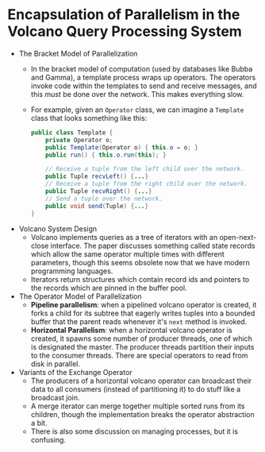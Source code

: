 # Encapsulation of Parallelism in the Volcano Query Processing System
- The Bracket Model of Parallelization
    - In the bracket model of computation (used by databases like Bubba and
      Gamma), a template process wraps up operators. The operators invoke code
      within the templates to send and receive messages, and this _must_ be
      done over the network. This makes everything slow.
    - For example, given an `Operator` class, we can imagine a `Template` class
      that looks something like this:

      ```java
      public class Template {
          private Operator o;
          public Template(Operator o) { this.o = o; }
          public run() { this.o.run(this); }

          // Receive a tuple from the left child over the network.
          public Tuple recvLeft() {...}
          // Receive a tuple from the right child over the network.
          public Tuple recvRight() {...}
          // Send a tuple over the network.
          public void send(Tuple) {...}
      }
      ```
- Volcano System Design
    - Volcano implements queries as a tree of iterators with an open-next-close
      interface. The paper discusses something called state records which allow
      the same operator multiple times with different parameters, though this
      seems obsolete now that we have modern programming languages.
    - Iterators return structures which contain record ids and pointers to the
      records which are pinned in the buffer pool.
- The Operator Model of Parallelization
    - __Pipeline parallelism__: when a pipelined volcano operator is created,
      it forks a child for its subtree that eagerly writes tuples into a
      bounded buffer that the parent reads whenever it's `next` method is
      invoked.
    - __Horizontal Parallelism__: when a horizontal volcano operator is
      created, it spawns some number of producer threads, one of which is
      designated the master. The producer threads partition their inputs to the
      consumer threads. There are special operators to read from disk in
      parallel.
- Variants of the Exchange Operator
    - The producers of a horizontal volcano operator can broadcast their data
      to all consumers (instead of partitioning it) to do stuff like a
      broadcast join.
    - A merge iterator can merge together multiple sorted runs from its
      children, though the implementation breaks the operator abstraction a
      bit.
    - There is also some discussion on managing processes, but it is confusing.
